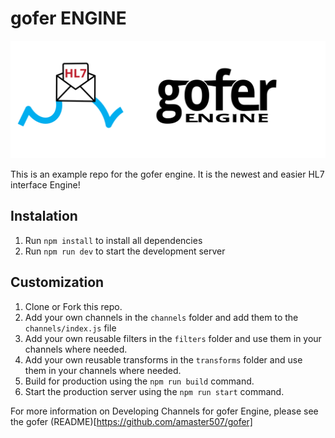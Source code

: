 # gofer ENGINE

![gofer Engine Logo](https://raw.githubusercontent.com/amaster507/gofer/main/images/gofer-logo.png)

This is an example repo for the gofer engine. It is the newest and easier HL7
interface Engine!

## Instalation

1. Run `npm install` to install all dependencies
2. Run `npm run dev` to start the development server

## Customization

1. Clone or Fork this repo.
2. Add your own channels in the `channels` folder and add them to the
   `channels/index.js` file
3. Add your own reusable filters in the `filters` folder and use them in your
   channels where needed.
4. Add your own reusable transforms in the `transforms` folder and use them in
   your channels where needed.
5. Build for production using the `npm run build` command.
6. Start the production server using the `npm run start` command.

For more information on Developing Channels for gofer Engine, please see the
gofer (README)[https://github.com/amaster507/gofer]
